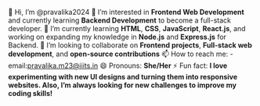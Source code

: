 👋 Hi, I’m @pravalika2024
👀 I’m interested in **Frontend Web Development** and currently learning **Backend Development** to become a full-stack developer.
🌱 I’m currently learning **HTML**, **CSS**, **JavaScript**, **React.js**, and working on expanding my knowledge in **Node.js** and **Express.js** for Backend.
💞️ I’m looking to collaborate on **Frontend projects**, **Full-stack web development**, and **open-source contributions**
📫 How to reach me:
-email:pravalika.m23@iiits.in
😄 Pronouns: **She/Her**
⚡ Fun fact: **I love experimenting with new UI designs and turning them into responsive websites. Also, I’m always looking for new challenges to improve my coding skills!**

<!---
pravalika2024/pravalika2024 is a ✨ special ✨ repository because its `README.md` (this file) appears on your GitHub profile.
You can click the Preview link to take a look at your changes.
--->

